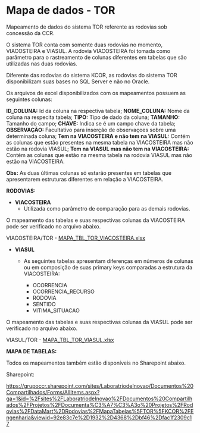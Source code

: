 # Mapa de dados - TOR
Mapeamento de dados do sistema TOR referente as rodovias sob concessão da CCR.

O sistema TOR conta com somente duas rodovias no momento, VIACOSTEIRA e VIASUL. A rodovia VIACOSTEIRA foi tomada como parâmetro para o rastreamento de colunas diferentes em  tabelas que são utilizadas nas duas rodovias.

Diferente das rodovias do sistema KCOR, as rodovias do sistema TOR disponibilizam suas bases no SQL Server e não no Oracle.

Os arquivos de excel disponibilizados com os mapeamentos possuem as seguintes colunas:

**ID_COLUNA:** Id da coluna na respectiva tabela;
**NOME_COLUNA:** Nome da coluna na respecita tabela;
**TIPO:** Tipo de dado da coluna;
**TAMANHO:** Tamanho do campo;
**CHAVE:** Indica se é um campo chave da tabela;
**OBSERVAÇÃO:** Facultativo para inserção de observaçoes sobre uma determinada coluna;
**Tem na VIACOSTEIRA e não tem na VIASUL:** Contém as colunas que estão presentes na mesma tabela na VIACOSTEIRA mas não estão na rodovia VIASUL;
**Tem na VIASUL mas não tem na VIACOSTEIRA:** Contém as colunas que estão na mesma tabela na rodovia VIASUL mas não estão na VIACOSTEIRA.

**Obs:** As duas últimas colunas só estarão presentes em tabelas que apresentarem estruturas diferentes em relação a VIACOSTEIRA.

**RODOVIAS:**
 
- **VIACOSTEIRA** 
  * Utilizada como parâmetro de comparação para as demais rodovias.

O mapeamento das tabelas e suas respectivas colunas da VIACOSTEIRA pode ser verificado no arquivo abaixo.

VIACOSTEIRA/TOR - [MAPA_TBL_TOR_VIACOSTEIRA.xlsx](/.attachments/MAPA_TBL_TOR_VIACOSTEIRA-a6e7d24a-1b94-44c7-95c1-e1c4d6a7874f.xlsx)

- **VIASUL**   
  * As seguintes tabelas apresentam diferenças em números de colunas ou em composição de suas primary keys comparadas a estrutura da VIACOSTEIRA:

    - OCORRENCIA
    - OCORRENCIA_RECURSO
    - RODOVIA
    - SENTIDO
    - VITIMA_SITUACAO

O mapeamento das tabelas e suas respectivas colunas da VIASUL pode ser verificado no arquivo abaixo.

VIASUL/TOR - [MAPA_TBL_TOR_VIASUL.xlsx](/.attachments/MAPA_TBL_TOR_VIASUL-a1398593-847c-4db4-8af4-89548e05c3bc.xlsx)


**MAPA DE TABELAS:**

Todos os mapeamentos também estão disponíveis no Sharepoint abaixo.

Sharepoint:

https://grupoccr.sharepoint.com/sites/LaboratriodeInovao/Documentos%20Compartilhados/Forms/AllItems.aspx?ga=1&id=%2Fsites%2FLaboratriodeInovao%2FDocumentos%20Compartilhados%2FProjetos%2FDocumenta%C3%A7%C3%A3o%20Projetos%2FRodovias%2FDataMart%2DRodovias%2FMapaTabelas%5FTOR%5FKCOR%2FEngenharia&viewid=92e83c7e%2D1932%2D4368%2Dbf46%2Dfac1f2309c17
